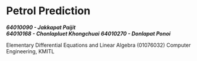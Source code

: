# Petrol Prediction

***64010090 - Jakkapat Paijit***<br>
***64010168 - Chonlapluet Khongchuai***
***64010270 - Donlapat Ponoi***

Elementary Differential Equations and Linear Algebra (01076032) Computer Engineering, KMITL<br><br>
